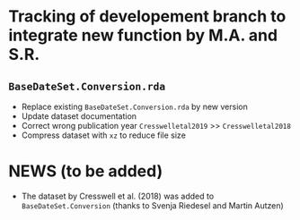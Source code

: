 # Tracking of developement branch to integrate new function by M.A. and S.R. 

## `BaseDateSet.Conversion.rda`
* Replace existing `BaseDateSet.Conversion.rda` by new version
* Update dataset documentation 
* Correct wrong publication year `Cresswelletal2019` >> `Cresswelletal2018`
* Compress dataset with `xz` to reduce file size


# NEWS (to be added)

* The dataset by Cresswell et al. (2018) was added to `BaseDateSet.Conversion`
(thanks to Svenja Riedesel and Martin Autzen)
